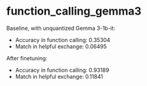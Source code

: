 # function_calling_gemma3

Baseline, with unquantized Gemma 3-1b-it:

* Accuracy in function calling: 0.35304
* Match in helpful exchange: 0.06495

After finetuning:
* Accuracy in function calling: 0.93189
* Match in helpful exchange: 0.11841
